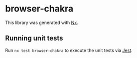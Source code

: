 # browser-chakra

This library was generated with [Nx](https://nx.dev).

## Running unit tests

Run `nx test browser-chakra` to execute the unit tests via [Jest](https://jestjs.io).
